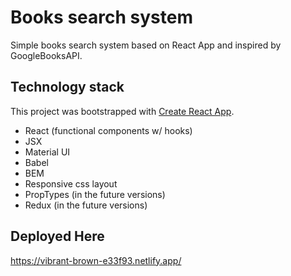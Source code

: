 # Books search system
Simple books search system based on React App and inspired by GoogleBooksAPI.

## Technology stack
This project was bootstrapped with [Create React App](https://github.com/facebook/create-react-app).
- React (functional components w/ hooks)
- JSX
- Material UI
- Babel
- BEM
- Responsive css layout
- PropTypes (in the future versions)
- Redux (in the future versions)

## Deployed Here

https://vibrant-brown-e33f93.netlify.app/
